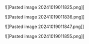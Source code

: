 ![[Pasted image 20241019011825.png]]

![[Pasted image 20241019011836.png]]

![[Pasted image 20241019011847.png]]

![[Pasted image 20241019011855.png]]
